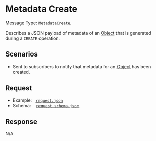 # Metadata Create

Message Type: `MetadataCreate`.

Describes a JSON payload of metadata of an [Object](https://github.com/JiscRDSS/rdss-canonical-data-model/tree/master/properties/Object) that is generated during a `CREATE` operation.

## Scenarios

- Sent to subscribers to notify that metadata for an [Object](https://github.com/JiscRDSS/rdss-canonical-data-model/tree/master/properties/Object) has been created.

## Request

- Example:&nbsp;&nbsp;&nbsp;[`request.json`](request.json)
- Schema:&nbsp;&nbsp;&nbsp;&nbsp;[`request_schema.json`](request_schema.json)

## Response

N/A.
